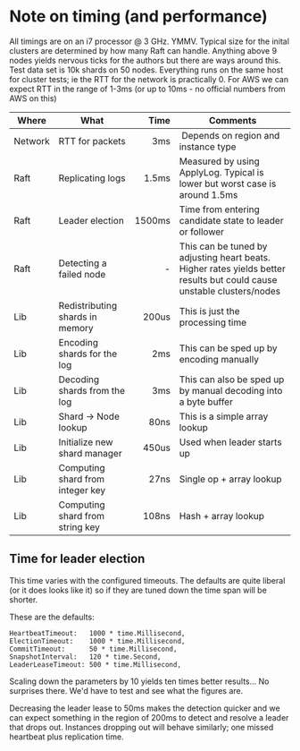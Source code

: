 
# Note on timing (and performance)

All timings are on an i7 processor @ 3 GHz. YMMV. Typical size for the inital
clusters are determined by how many Raft can handle. Anything above 9 nodes
yields nervous ticks for the authors but there are ways around this.
Test data set is 10k shards on 50 nodes. Everything runs on the same host for
cluster tests; ie the RTT for the network is practically 0. For AWS we can expect
RTT in the range of 1-3ms (or up to 10ms - no official numbers from AWS on this)

| Where | What | Time | Comments
|-------|------|-----:|---------
| Network | RTT for packets | 3ms | Depends on region and instance type
| Raft | Replicating logs | 1.5ms | Measured by using ApplyLog. Typical is lower but worst case is around 1.5ms
| Raft | Leader election | 1500ms | Time from entering candidate state to leader or follower
| Raft | Detecting a failed node | - | This can be tuned by adjusting heart beats. Higher rates yields better results but could cause unstable clusters/nodes
| Lib | Redistributing shards in memory| 200us | This is just the processing time
| Lib | Encoding shards for the log | 2ms | This can be sped up by encoding manually
| Lib | Decoding shards from the log | 3ms | This can also be sped up by manual decoding into a byte buffer
| Lib | Shard -> Node lookup | 80ns | This is a simple array lookup
| Lib | Initialize new shard manager | 450us | Used when leader starts up
| Lib | Computing shard from integer key | 27ns | Single op + array lookup
| Lib | Computing shard from string key | 108ns | Hash + array lookup

## Time for leader election

This time varies with the configured timeouts. The defaults are quite liberal (or it does looks like it) so if they are tuned down the time span will be shorter.

These are the defaults:

```golang
HeartbeatTimeout:   1000 * time.Millisecond,
ElectionTimeout:    1000 * time.Millisecond,
CommitTimeout:      50 * time.Millisecond,
SnapshotInterval:   120 * time.Second,
LeaderLeaseTimeout: 500 * time.Millisecond,

```

Scaling down the parameters by 10 yields ten times better results... No surprises there. We'd have to test and see what the figures are.

Decreasing the leader lease to 50ms makes the detection quicker and we can expect something in the region of 200ms to detect and resolve a leader that drops out. Instances dropping out will behave similarly; one missed heartbeat plus replication time.
